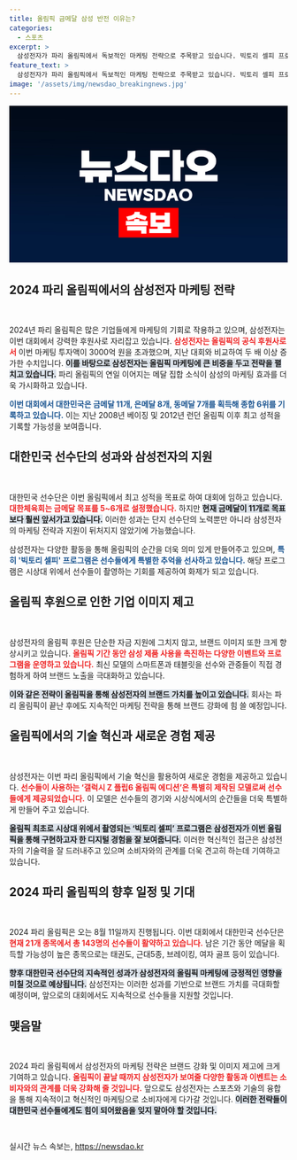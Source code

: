 ```yaml
---
title: 올림픽 금메달 삼성 반전 이유는?
categories:
  - 스포츠
excerpt: >
  삼성전자가 파리 올림픽에서 독보적인 마케팅 전략으로 주목받고 있습니다. 빅토리 셀피 프로그램과 갤럭시 Z플립6 배포로 선수들의 순간을 기록하며, 한국 선수단의 성과와 함께 올림픽 특수를 누리고 있습니다. 클릭해서 더 알아보세요!
feature_text: >
  삼성전자가 파리 올림픽에서 독보적인 마케팅 전략으로 주목받고 있습니다. 빅토리 셀피 프로그램과 갤럭시 Z플립6 배포로 선수들의 순간을 기록하며, 한국 선수단의 성과와 함께 올림픽 특수를 누리고 있습니다. 클릭해서 더 알아보세요!
image: '/assets/img/newsdao_breakingnews.jpg'
---
```


<p><img src="/assets/img/newsdao_breakingnews.jpg" alt="flaretime 속보" /></p>

<h2 data-ke-size="size26">2024 파리 올림픽에서의 삼성전자 마케팅 전략</h2>

<p data-ke-size="size16">&nbsp;</p>

<p>2024년 파리 올림픽은 많은 기업들에게 마케팅의 기회로 작용하고 있으며, 삼성전자는 이번 대회에서 강력한 후원사로 자리잡고 있습니다. <b><span style="color: #ee2323;">삼성전자는 올림픽의 공식 후원사로서</span></b> 이번 마케팅 투자액이 3000억 원을 초과했으며, 지난 대회와 비교하여 두 배 이상 증가한 수치입니다. <b><span style="background-color: #21538527;">이를 바탕으로 삼성전자는 올림픽 마케팅에 큰 비중을 두고 전략을 펼치고 있습니다.</span></b> 파리 올림픽의 연일 이어지는 메달 집합 소식이 삼성의 마케팅 효과를 더욱 가시화하고 있습니다. </p>

<p><b><span style="color: #1a5490;">이번 대회에서 대한민국은 금메달 11개, 은메달 8개, 동메달 7개를 획득해 종합 6위를 기록하고 있습니다.</span></b> 이는 지난 2008년 베이징 및 2012년 런던 올림픽 이후 최고 성적을 기록할 가능성을 보여줍니다.</p>

<h2 data-ke-size="size26">대한민국 선수단의 성과와 삼성전자의 지원</h2>

<p data-ke-size="size16">&nbsp;</p>

<p>대한민국 선수단은 이번 올림픽에서 최고 성적을 목표로 하여 대회에 임하고 있습니다. <b><span style="color: #ee2323;">대한체육회는 금메달 목표를 5~6개로 설정했습니다.</span></b> 하지만 <b><span style="background-color: #21538527;">현재 금메달이 11개로 목표보다 훨씬 앞서가고 있습니다.</span></b> 이러한 성과는 단지 선수단의 노력뿐만 아니라 삼성전자의 마케팅 전략과 지원이 뒤처지지 않았기에 가능했습니다. </p>

<p>삼성전자는 다양한 활동을 통해 올림픽의 순간을 더욱 의미 있게 만들어주고 있으며, <b><span style="color: #1a5490;">특히 '빅토리 셀피' 프로그램은 선수들에게 특별한 추억을 선사하고 있습니다.</span></b> 해당 프로그램은 시상대 위에서 선수들이 촬영하는 기회를 제공하여 화제가 되고 있습니다.</p>

<h2 data-ke-size="size26">올림픽 후원으로 인한 기업 이미지 제고</h2>

<p data-ke-size="size16">&nbsp;</p>

<p>삼성전자의 올림픽 후원은 단순한 자금 지원에 그치지 않고, 브랜드 이미지 또한 크게 향상시키고 있습니다. <b><span style="color: #ee2323;">올림픽 기간 동안 삼성 제품 사용을 촉진하는 다양한 이벤트와 프로그램을 운영하고 있습니다.</span></b> 최신 모델의 스마트폰과 태블릿을 선수와 관중들이 직접 경험하게 하여 브랜드 노출을 극대화하고 있습니다. </p>

<p><b><span style="background-color: #21538527;">이와 같은 전략이 올림픽을 통해 삼성전자의 브랜드 가치를 높이고 있습니다.</span></b> 회사는 파리 올림픽이 끝난 후에도 지속적인 마케팅 전략을 통해 브랜드 강화에 힘 쓸 예정입니다.</p>

<h2 data-ke-size="size26">올림픽에서의 기술 혁신과 새로운 경험 제공</h2>

<p data-ke-size="size16">&nbsp;</p>

<p>삼성전자는 이번 파리 올림픽에서 기술 혁신을 활용하여 새로운 경험을 제공하고 있습니다. <b><span style="color: #ee2323;">선수들이 사용하는 ‘갤럭시 Z 플립6 올림픽 에디션’은 특별히 제작된 모델로써 선수들에게 제공되었습니다.</span></b> 이 모델은 선수들의 경기와 시상식에서의 순간들을 더욱 특별하게 만들어 주고 있습니다. </p>

<p><b><span style="background-color: #21538527;">올림픽 최초로 시상대 위에서 촬영되는 ‘빅토리 셀피’ 프로그램은 삼성전자가 이번 올림픽을 통해 구현하고자 한 디지털 경험을 잘 보여줍니다.</span></b> 이러한 혁신적인 접근은 삼성전자의 기술력을 잘 드러내주고 있으며 소비자와의 관계를 더욱 견고히 하는데 기여하고 있습니다.</p>

<h2 data-ke-size="size26">2024 파리 올림픽의 향후 일정 및 기대</h2>

<p data-ke-size="size16">&nbsp;</p>

<p>2024 파리 올림픽은 오는 8월 11일까지 진행됩니다. 이번 대회에서 대한민국 선수단은 <b><span style="color: #ee2323;">현재 21개 종목에서 총 143명의 선수들이 활약하고 있습니다.</span></b> 남은 기간 동안 메달을 획득할 가능성이 높은 종목으로는 태권도, 근대5종, 브레이킹, 여자 골프 등이 있습니다. </p>

<p><b><span style="background-color: #21538527;">향후 대한민국 선수단의 지속적인 성과가 삼성전자의 올림픽 마케팅에 긍정적인 영향을 미칠 것으로 예상됩니다.</span></b> 삼성전자는 이러한 성과를 기반으로 브랜드 가치를 극대화할 예정이며, 앞으로의 대회에서도 지속적으로 선수들을 지원할 것입니다. </p>

<h2 data-ke-size="size26">맺음말</h2>

<p data-ke-size="size16">&nbsp;</p>

<p>2024 파리 올림픽에서 삼성전자의 마케팅 전략은 브랜드 강화 및 이미지 제고에 크게 기여하고 있습니다. <b><span style="color: #ee2323;">올림픽이 끝날 때까지 삼성전자가 보여줄 다양한 활동과 이벤트는 소비자와의 관계를 더욱 강화해 줄 것입니다.</span></b> 앞으로도 삼성전자는 스포츠와 기술의 융합을 통해 지속적이고 혁신적인 마케팅으로 소비자에게 다가갈 것입니다. <b><span style="background-color: #21538527;">이러한 전략들이 대한민국 선수들에게도 힘이 되어왔음을 잊지 말아야 할 것입니다.</span></b> </p>

<p data-ke-size="size16">&nbsp;</p>
실시간 뉴스 속보는, <a href="https://newsdao.kr" rel="dofollow">https://newsdao.kr</a>


